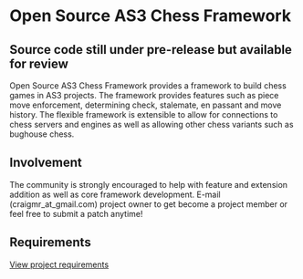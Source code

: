 # Open Source AS3 Chess Framework #
## Source code still under pre-release but available for review ##
Open Source AS3 Chess Framework provides a framework to build chess games in AS3 projects.  The framework provides features such as piece move enforcement, determining check, stalemate, en passant and move history.  The flexible framework is extensible to allow for connections to chess servers and engines as well as allowing other chess variants such as bughouse chess.

## Involvement ##
The community is strongly encouraged to help with feature and extension addition as well as core framework development. E-mail (craigmr\_at\_gmail.com) project owner to get become a project member or feel free to submit a patch anytime!

## Requirements ##

[View project requirements](https://code.google.com/p/osas3cf/wiki/Requirements)
